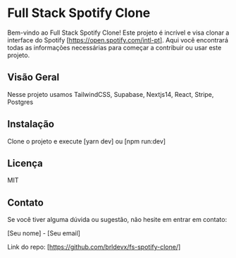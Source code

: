 # Full Stack Spotify Clone
Bem-vindo ao Full Stack Spotify Clone! Este projeto é incrível e visa clonar a interface do Spotify [https://open.spotify.com/intl-pt]. Aqui você encontrará todas as informações necessárias para começar a contribuir ou usar este projeto.

## Visão Geral

Nesse projeto usamos TailwindCSS, Supabase, Nextjs14, React, Stripe, Postgres

## Instalação

Clone o projeto e execute [yarn dev] ou [npm run:dev]

## Licença

MIT

## Contato

Se você tiver alguma dúvida ou sugestão, não hesite em entrar em contato:

[Seu nome] - [Seu email]

Link do repo: [https://github.com/brldevx/fs-spotify-clone/]
